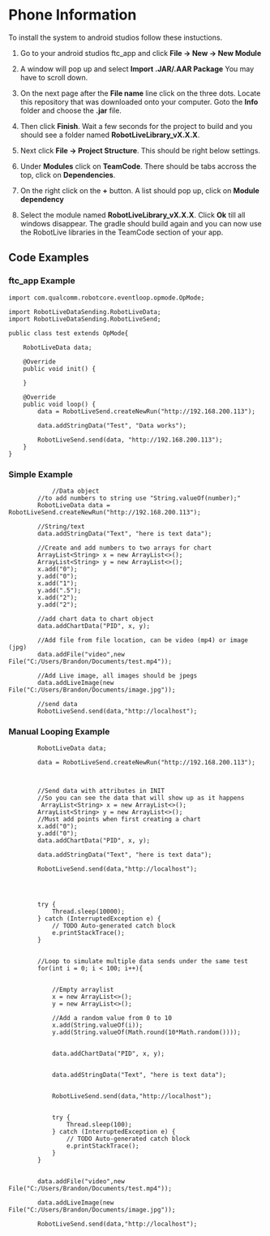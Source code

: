 # Phone Information

To install the system to android studios follow these instuctions.

1) Go to your android studios ftc_app and click **File -> New -> New Module**

2) A window will pop up and select **Import .JAR/.AAR Package** You may have to scroll down.

3) On the next page after the **File name** line click on the three dots. Locate this repository that was downloaded onto your computer. Goto the **Info** folder and choose the **.jar** file. 

4) Then click **Finish**. Wait a few seconds for the project to build and you should see a folder named **RobotLiveLibrary_vX.X.X**.

5) Next click **File -> Project Structure**. This should be right below settings.

6) Under **Modules** click on **TeamCode**. There should be tabs accross the top, click on **Dependencies**.

7) On the right click on the **+** button. A list should pop up, click on **Module dependency**

8) Select the module named **RobotLiveLibrary_vX.X.X**. Click **Ok** till all windows disappear. The gradle should build again and you can now use the RobotLive libraries in the TeamCode section of your app. 

## Code Examples

### ftc_app Example

```
import com.qualcomm.robotcore.eventloop.opmode.OpMode;

import RobotLiveDataSending.RobotLiveData;
import RobotLiveDataSending.RobotLiveSend;

public class test extends OpMode{
    
    RobotLiveData data;
    
    @Override
    public void init() {
        
    }

    @Override
    public void loop() {
        data = RobotLiveSend.createNewRun("http://192.168.200.113");
        
        data.addStringData("Test", "Data works");
        
        RobotLiveSend.send(data, "http://192.168.200.113");
    }
}
```

### Simple Example

```
    		//Data object 
		//to add numbers to string use "String.valueOf(number);"
		RobotLiveData data = RobotLiveSend.createNewRun("http://192.168.200.113");

		//String/text
		data.addStringData("Text", "here is text data");
		
		//Create and add numbers to two arrays for chart
		ArrayList<String> x = new ArrayList<>();
		ArrayList<String> y = new ArrayList<>();
		x.add("0");
		y.add("0");
		x.add("1");
		y.add(".5");
		x.add("2");
		y.add("2");
		
		//add chart data to chart object
		data.addChartData("PID", x, y);
		
		//Add file from file location, can be video (mp4) or image (jpg)
		data.addFile("video",new File("C:/Users/Brandon/Documents/test.mp4"));
		
		//Add Live image, all images should be jpegs
		data.addLiveImage(new File("C:/Users/Brandon/Documents/image.jpg"));
		
		//send data
		RobotLiveSend.send(data,"http://localhost");
```


### Manual Looping Example
```
		RobotLiveData data;
		
		data = RobotLiveSend.createNewRun("http://192.168.200.113");
		
		
		
		//Send data with attributes in INIT
		//So you can see the data that will show up as it happens
		 ArrayList<String> x = new ArrayList<>();
		ArrayList<String> y = new ArrayList<>();
		//Must add points when first creating a chart
		x.add("0");
		y.add("0");
		data.addChartData("PID", x, y);
		
		data.addStringData("Text", "here is text data");
		
		RobotLiveSend.send(data,"http://localhost");
		
		
		
		
		try {
			Thread.sleep(10000);
		} catch (InterruptedException e) {
			// TODO Auto-generated catch block
			e.printStackTrace();
		}
		
		
		//Loop to simulate multiple data sends under the same test
		for(int i = 0; i < 100; i++){
			
			
			//Empty arraylist
			x = new ArrayList<>();
			y = new ArrayList<>();
			
			//Add a random value from 0 to 10
			x.add(String.valueOf(i));
			y.add(String.valueOf(Math.round(10*Math.random())));

			
			data.addChartData("PID", x, y);
			
			
			data.addStringData("Text", "here is text data");
			
			
			RobotLiveSend.send(data,"http://localhost");
			
			
			try {
				Thread.sleep(100);
			} catch (InterruptedException e) {
				// TODO Auto-generated catch block
				e.printStackTrace();
			}
		}
		
		
		data.addFile("video",new File("C:/Users/Brandon/Documents/test.mp4"));
		
		data.addLiveImage(new File("C:/Users/Brandon/Documents/image.jpg"));
		
		RobotLiveSend.send(data,"http://localhost");

```
